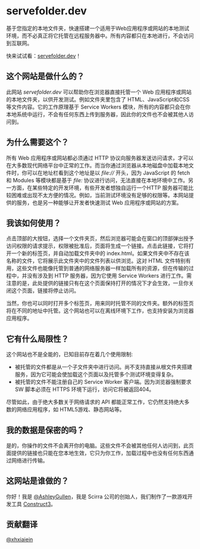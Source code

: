 # servefolder.dev
基于您指定的本地文件夹，快速搭建一个适用于Web应用程序或网站的本地测试环境，而不必真正将它托管在远程服务器中。所有内容都只在本地进行，不会访问到互联网。  
  
快来试试看：[servefolder.dev](https://servefolder.dev)！

## 这个网站是做什么的？
此网站 *servefolder.dev* 可以帮助你在浏览器直接托管一个 Web 应用程序或网站的本地文件夹，以供开发测试。例如文件夹里包含了 HTML、JavaScript和CSS 等文件内容。它的工作原理基于 Service Workers 模块，所有的内容都只会在你本地系统中运行，不会有任何东西上传到服务器，因此你的文件也不会被其他人访问到。

## 为什么需要这个？
所有 Web 应用程序或网站都必须通过 HTTP 协议向服务器发送访问请求，才可以在大多数现代网络平台中正常的工作。而当你通过浏览器从本地磁盘中加载本地文件时，你可以在地址栏看到这个地址是以 *file://* 开头，因为 JavaScript 的 fetch 和 Modules 等模块都是基于 *file:* 协议进行访问，无法直接在本地环境中工作。另一方面，在某些特定的开发环境，有些开发者想独自运行一个HTTP 服务器可能比较困难或出现不太方便的情况。例如，当前测试环境没有足够的权限等。本网站提供的服务，也是另一种能够让开发者快速测试 Web 应用程序或网站的方案。

## 我该如何使用？
点击顶部的大按钮，选择一个文件夹页，然后浏览器可能会在窗口的顶部弹出授予访问权限的请求提示，权限被批准后，页面将生成一个链接。点击此链接，它将打开一个新的标签页，并自动加载文件夹中的 index.html。如果文件夹中不存在该名称的文件，它将展示此文件夹中的文件列表以供浏览。这对 HTML 文件特别有用，这些文件也能像托管到普通的网络服务器一样加载所有的资源，但在传输的过程中，并没有涉及到 HTTP 服务器，因为它使用 Service Workers 进行工作。需注意的是，此处提供的链接只有在这个页面保持打开的情况下才会生效，一旦你关闭这个页面，链接将停止访问。
 
当然，你也可以同时打开多个标签页，用来同时托管不同的文件夹。额外的标签页将在不同的地址中托管。这个网站也可以在离线环境下工作，也支持安装为浏览器应用程序。

## 它有什么局限性？
这个网站也不是全能的，已知目前存在着几个使用限制:

- 被托管的文件都是从一个子文件夹中进行访问。尚不支持直接从根文件夹搭建服务，因为它可能会使加载这个页面以及托管多个测试环境变得复杂。
- 被托管的文件不能注册自己的 Service Worker 客户端。因为浏览器强制要求 SW 脚本必须在 HTTPS 环境下运行，访问它将被返回404。

尽管如此，由于绝大多数关于网络请求的 API 都能正常工作，它仍然支持绝大多数的网络应用程序，如 HTML5游戏、静态网站等。
 
## 我的数据是保密的吗？
是的，你操作的文件不会离开你的电脑。这些文件不会被其他任何人访问到，此页面提供的链接也只能在您本地生效，它只为你工作，加载过程中也没有任何东西通过网络进行传输。

## 这网站是谁做的？
你好！我是 [@AshleyGullen](https://twitter.com/ashleygullen)，我是 Scirra 公司的创始人，我们制作了一款游戏开发工具 [Construct3](https://www.construct.net/)。

## 贡献翻译
[@xhxiaiein](https://github.com/XHXIAIEIN)
